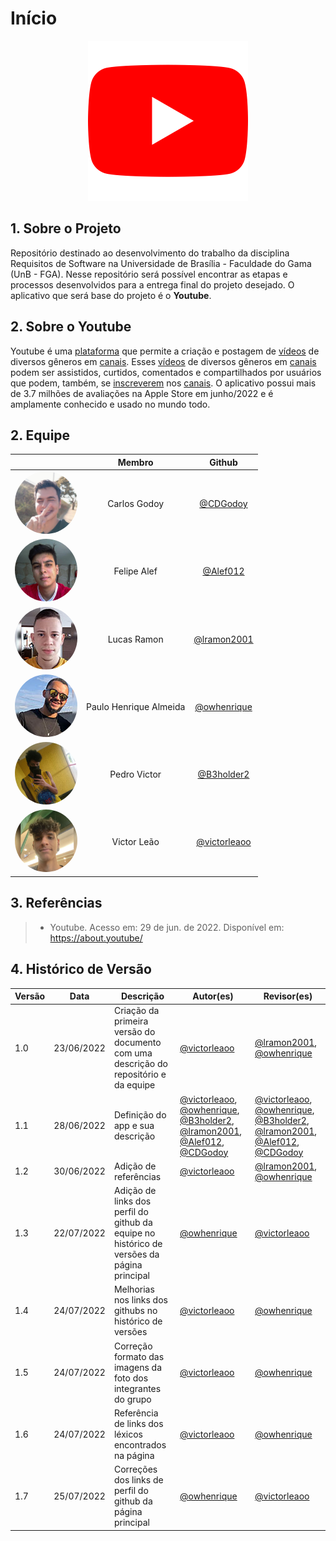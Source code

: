 # Início

<center>

<img src="./media/logo-youtube.png" width="256" height="256" />

</center>

## 1. Sobre o Projeto
Repositório destinado ao desenvolvimento do trabalho da disciplina Requisitos de Software na Universidade de Brasília - Faculdade do Gama (UnB - FGA). Nesse repositório será possível encontrar as etapas e processos desenvolvidos para a entrega final do projeto desejado. O aplicativo que será base do projeto é o **Youtube**.

## 2. Sobre o Youtube

Youtube é uma [plataforma](https://requisitos-de-software.github.io/2022.1-Youtube/modelagem/lexicos/objeto/#plataforma) que permite a criação e postagem de [vídeos](https://requisitos-de-software.github.io/2022.1-Youtube/modelagem/lexicos/objeto/#video) de diversos gêneros em [canais](https://requisitos-de-software.github.io/2022.1-Youtube/modelagem/lexicos/objeto/#canal). Esses [vídeos](https://requisitos-de-software.github.io/2022.1-Youtube/modelagem/lexicos/objeto/#video) de diversos gêneros em [canais](https://requisitos-de-software.github.io/2022.1-Youtube/modelagem/lexicos/objeto/#canal) podem ser assistidos, curtidos, comentados e compartilhados por usuários que podem, também, se [inscreverem](https://requisitos-de-software.github.io/2022.1-Youtube/modelagem/lexicos/verbo/#inscrever) nos [canais](https://requisitos-de-software.github.io/2022.1-Youtube/modelagem/lexicos/objeto/#canal). O aplicativo possui mais de 3.7 milhões de avaliações na Apple Store em junho/2022 e é amplamente conhecido e usado no mundo todo.

## 2. Equipe

<center>

|                                                      | Membro             | Github            |
| :----------------------------------------------------: | :------------------: | :-----------------: |
| <img src="./media/foto-carlos.png" width="100" style="border-radius: 50%" />      | Carlos Godoy                 | <a href="https://github.com/CDGodoy" target="_blank">@CDGodoy</a>         |
| <img src="./media/foto-felipe.jpg" width="100" style="border-radius: 50%" />      | Felipe Alef                  | <a href="https://github.com/Alef012" target="_blank">@Alef012</a>         |
| <img src="./media/foto-lucas.jpg" width="100" style="border-radius: 50%" />       | Lucas Ramon                  | <a href="https://github.com/lramon2001" target="_blank">@lramon2001</a>   |
| <img src="./media/foto-ph.jpg" width="100" style="border-radius: 50%" />          | Paulo Henrique Almeida       | <a href="https://github.com/owhenrique" target="_blank">@owhenrique</a>   |
| <img src="./media/foto-pedro.jpg" width="100" style="border-radius: 50%" />       | Pedro Victor                 | <a href="https://github.com/B3holder2" target="_blank">@B3holder2</a>     |
| <img src="./media/foto-victor.jpg" width="100" style="border-radius: 50%" />      | Victor Leão                  | <a href="https://github.com/victorleaoo" target="_blank">@victorleaoo</a> |

</center>

## 3. Referências

> - Youtube. Acesso em: 29 de jun. de 2022. Disponível em: https://about.youtube/

## 4. Histórico de Versão
| Versão | Data | Descrição | Autor(es) | Revisor(es) |
| ------ | ---- | --------- | --------- | ----------- |
| 1.0    | 23/06/2022 | Criação da primeira versão do documento com uma descrição do repositório e da equipe | <a href="https://github.com/victorleaoo" target="_blank">@victorleaoo</a> | <a href="https://github.com/lramon2001" target="_blank">@lramon2001</a>, <a href="https://github.com/owhenrique" target="_blank">@owhenrique</a> |
| 1.1    | 28/06/2022 | Definição do app e sua descrição | <a href="https://github.com/victorleaoo" target="_blank">@victorleaoo</a>, <a href="https://github.com/owhenrique" target="_blank">@owhenrique</a>, <a href="https://github.com/B3holder2" target="_blank">@B3holder2</a>, <a href="https://github.com/lramon2001" target="_blank">@lramon2001</a>, <a href="https://github.com/Alef012" target="_blank">@Alef012</a>, <a href="https://github.com/CDGodoy" target="_blank">@CDGodoy</a> | <a href="https://github.com/victorleaoo" target="_blank">@victorleaoo</a>, <a href="https://github.com/owhenrique" target="_blank">@owhenrique</a>, <a href="https://github.com/B3holder2" target="_blank">@B3holder2</a>, <a href="https://github.com/lramon2001" target="_blank">@lramon2001</a>, <a href="https://github.com/Alef012" target="_blank">@Alef012</a>, <a href="https://github.com/CDGodoy" target="_blank">@CDGodoy</a> |
| 1.2    | 30/06/2022 | Adição de referências | <a href="https://github.com/victorleaoo" target="_blank">@victorleaoo</a> | <a href="https://github.com/lramon2001" target="_blank">@lramon2001</a>, <a href="https://github.com/owhenrique" target="_blank">@owhenrique</a> |
| 1.3    | 22/07/2022 | Adição de links dos perfil do github da equipe no histórico de versões da página principal | <a href="https://github.com/owhenrique" target="_blank">@owhenrique</a>| <a href="https://github.com/victorleaoo" target="_blank">@victorleaoo</a> |
| 1.4    | 24/07/2022 | Melhorias nos links dos githubs no histórico de versões | <a href="https://github.com/victorleaoo" target="_blank">@victorleaoo</a> | <a href="https://github.com/owhenrique" target="_blank">@owhenrique</a> |
| 1.5    | 24/07/2022 | Correção formato das imagens da foto dos integrantes do grupo | <a href="https://github.com/victorleaoo" target="_blank">@victorleaoo</a> | <a href="https://github.com/owhenrique" target="_blank">@owhenrique</a> |
| 1.6    | 24/07/2022 | Referência de links dos léxicos encontrados na página | <a href="https://github.com/victorleaoo" target="_blank">@victorleaoo</a> | <a href="https://github.com/owhenrique" target="_blank">@owhenrique</a> |
| 1.7    | 25/07/2022 | Correções dos links de perfil do github da página principal | <a href="https://github.com/owhenrique" target="_blank">@owhenrique</a> | <a href="https://github.com/victorleaoo" target="_blank">@victorleaoo</a> |